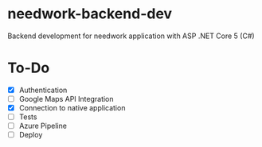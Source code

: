 # needwork-backend-dev
Backend development for needwork application with ASP .NET Core 5 (C#)

# To-Do
- [X] Authentication
- [ ] Google Maps API Integration
- [X] Connection to native application
- [ ] Tests
- [ ] Azure Pipeline
- [ ] Deploy
